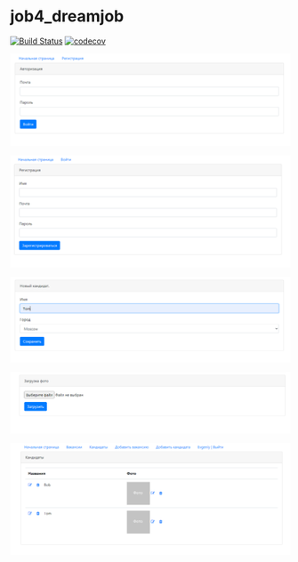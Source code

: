 # job4_dreamjob

[![Build Status](https://travis-ci.com/EvgeniyDanisevich/job4j_dreamjob.svg?branch=master)](https://travis-ci.com/EvgeniyDanisevich/job4j_dreamjob)
[![codecov](https://codecov.io/gh/EvgeniyDanisevich/job4j_dreamjob/branch/master/graph/badge.svg?token=F9dxYynaxr)](https://codecov.io/gh/EvgeniyDanisevich/job4j_dreamjob)


![alt text](https://github.com/EvgeniyDanisevich/job4j_dreamjob/blob/master/images/1.png)

![alt text](https://github.com/EvgeniyDanisevich/job4j_dreamjob/blob/master/images/2.png)

![alt text](https://github.com/EvgeniyDanisevich/job4j_dreamjob/blob/master/images/3.png)

![alt text](https://github.com/EvgeniyDanisevich/job4j_dreamjob/blob/master/images/4.png)

![alt text](https://github.com/EvgeniyDanisevich/job4j_dreamjob/blob/master/images/5.png)
